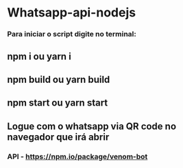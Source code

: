 # Whatsapp-api-nodejs

### Para iniciar o script digite no terminal:

## npm i ou yarn i
## npm build ou yarn build
## npm start ou yarn start
## Logue com o whatsapp via QR code no navegador que irá abrir

### API - https://npm.io/package/venom-bot